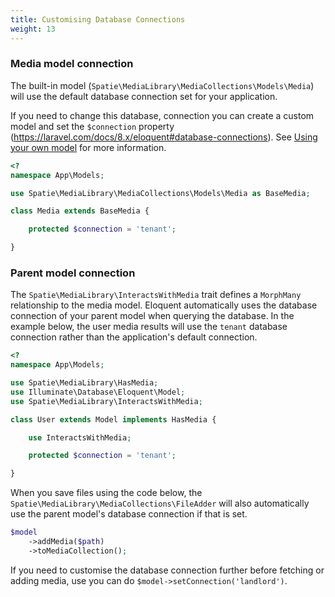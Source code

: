 ```yaml
---
title: Customising Database Connections
weight: 13
---
```


### Media model connection

The built-in model (`Spatie\MediaLibrary\MediaCollections\Models\Media`) will use the default database connection set for your application.

If you need to change this database, connection you can create a custom model and set the `$connection` property (https://laravel.com/docs/8.x/eloquent#database-connections). See <a href="https://docs.spatie.be/laravel-medialibrary/v9/advanced-usage/using-your-own-model">Using your own model</a> for more information.

```php
<?
namespace App\Models;

use Spatie\MediaLibrary\MediaCollections\Models\Media as BaseMedia;

class Media extends BaseMedia {

    protected $connection = 'tenant';

}
```

### Parent model connection

The `Spatie\MediaLibrary\InteractsWithMedia` trait defines a `MorphMany` relationship to the media model. Eloquent automatically uses the database connection of your parent model when querying the database. In the example below, the user media results will use the `tenant` database connection rather than the application's default connection.

```php
<?
namespace App\Models;

use Spatie\MediaLibrary\HasMedia;
use Illuminate\Database\Eloquent\Model;
use Spatie\MediaLibrary\InteractsWithMedia;

class User extends Model implements HasMedia {

    use InteractsWithMedia;

    protected $connection = 'tenant';

}
```

When you save files using the code below, the `Spatie\MediaLibrary\MediaCollections\FileAdder` will also automatically use the parent model's database connection if that is set.

```php
$model
    ->addMedia($path)
    ->toMediaCollection();
```

If you need to customise the database connection further before fetching or adding media, use you can do `$model->setConnection('landlord')`.